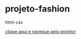 # projeto-fashion
 html-css


<a href="https://kaesssantos.github.io/projeto-fashion/">clique aqui e navegue pelo projeto!
